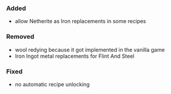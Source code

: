 ### Added

- allow Netherite as Iron replacements in some recipes

### Removed

- wool redying because it got implemented in the vanilla game
- Iron Ingot metal replacements for Flint And Steel

### Fixed

- no automatic recipe unlocking
